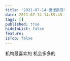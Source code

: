 ```yaml
---
title: '2021-07-14 慢慢振荡'
date: 2021-07-14 14:59:43
tags: []
published: true
hideInList: false
feature: 
isTop: false
---
```

机构最喜欢的
机会多多的
<!-- more -->
